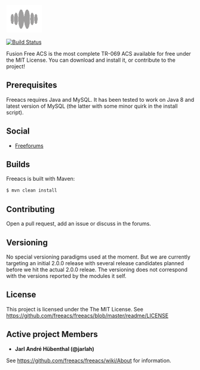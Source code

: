 ![Jdbi Logo](readme/logo.png)

[![Build Status](https://travis-ci.org/freeacs/freeacs.svg?branch=master)](https://travis-ci.org/freeacs/freeacs)

Fusion Free ACS is the most complete TR-069 ACS available for free under the MIT License. You can download and install it, or contribute to the project! 

## Prerequisites

Freeacs requires Java and MySQL. It has been tested to work on Java 8 and latest version of MySQL (the latter with some minor quirk in the install script).

## Social

* [Freeforums](https://www.tapatalk.com/groups/freeacs/)


## Builds

Freeacs is built with Maven:

```bash
$ mvn clean install
```

## Contributing

Open a pull request, add an issue or discuss in the forums. 

## Versioning

No special versioning paradigms used at the moment. But we are currently targeting an initial 2.0.0 release with several release candidates planned before we hit the actual 2.0.0 releae. The versioning does not correspond with the versions reported by the modules it self.

## License

This project is licensed under the The MIT License. See https://github.com/freeacs/freeacs/blob/master/readme/LICENSE

## Active project Members

* **Jarl André Hübenthal (@jarlah)**

See https://github.com/freeacs/freeacs/wiki/About for information.
